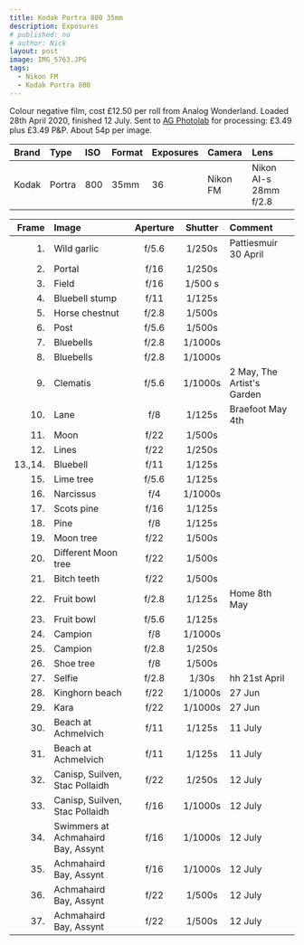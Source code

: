 ```yaml
---
title: Kodak Portra 800 35mm
description: Exposures
# published: no
# author: Nick
layout: post
image: IMG_5763.JPG
tags:
  - Nikon FM
  - Kodak Portra 800
---
```

Colour negative film, cost £12.50 per roll from Analog Wonderland. Loaded 28th April 2020, finished 12 July. Sent to [AG Photolab](https://www.ag-photolab.co.uk/) for processing: £3.49 plus £3.49 P&P. About 54p per image.

Brand|Type|ISO|Format|Exposures|Camera|Lens
:----|:---|:--|:-----|:--------|:-----|:----
Kodak|Portra|800|35mm|36|Nikon FM|Nikon AI-s 28mm f/2.8 

Frame|Image|Aperture|Shutter|Comment
----:|:----|:----:|:----:|:------
1.|Wild garlic|f/5.6|1/250s|Pattiesmuir 30 April
2.|Portal|f/16|1/250s
3.|Field|f/16|1/500 s
4.|Bluebell stump|f/11|1/125s
5.|Horse chestnut|f/2.8|1/500s
6.|Post|f/5.6|1/500s
7.|Bluebells|f/2.8|1/1000s
8.|Bluebells|f/2.8|1/1000s
9.|Clematis|f/5.6|1/1000s|2 May, The Artist's Garden
10.|Lane|f/8|1/125s|Braefoot May 4th
11.|Moon|f/22|1/500s
12.|Lines|f/22|1/250s
13.,14.|Bluebell|f/11|1/125s
15.|Lime tree|f/5.6|1/125s
16.|Narcissus|f/4|1/1000s
17.|Scots pine|f/16|1/125s
18.|Pine|f/8|1/125s
19.|Moon tree|f/22|1/500s
20.|Different Moon tree|f/22|1/500s
21.|Bitch teeth|f/22|1/500s
22.|Fruit bowl|f/2.8|1/125s|Home 8th May
23.|Fruit bowl|f/5.6|1/125s
24.|Campion|f/8|1/1000s|
25.|Campion|f/2.8|1/250s
26.|Shoe tree|f/8|1/500s
27.|Selfie|f/2.8|1/30s|hh 21st April
28.|Kinghorn beach|f/22|1/1000s|27 Jun
29.|Kara|f/22|1/1000s|27 Jun
30.|Beach at Achmelvich|f/11|1/125s|11 July
31.|Beach at Achmelvich|f/11|1/125s|11 July
32.|Canisp, Suilven, Stac Pollaidh|f/22|1/250s|12 July
33.|Canisp, Suilven, Stac Pollaidh|f/16|1/1000s|12 July
34.|Swimmers at Achmahaird Bay, Assynt|f/16|1/1000s|12 July
35.|Achmahaird Bay, Assynt|f/16|1/1000s|12 July
36.|Achmahaird Bay, Assynt|f/22|1/500s|12 July
37.|Achmahaird Bay, Assynt|f/22|1/500s|12 July